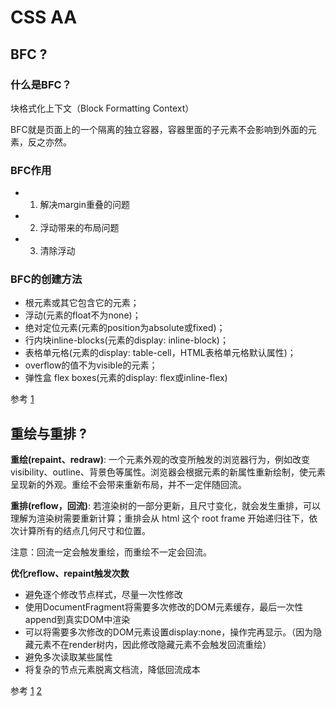 # CSS AA

## BFC ?
### 什么是BFC？
块格式化上下文（Block Formatting Context）

BFC就是页面上的一个隔离的独立容器，容器里面的子元素不会影响到外面的元素，反之亦然。
### BFC作用
- 1. 解决margin重叠的问题
- 2. 浮动带来的布局问题
- 3. 清除浮动
### BFC的创建方法
- 根元素或其它包含它的元素；
- 浮动(元素的float不为none)；
- 绝对定位元素(元素的position为absolute或fixed)；
- 行内块inline-blocks(元素的display: inline-block)；
- 表格单元格(元素的display: table-cell，HTML表格单元格默认属性)；
- overflow的值不为visible的元素；
- 弹性盒 flex boxes(元素的display: flex或inline-flex)

参考
[1](https://github.com/kaola-fed/blog/blob/master/source/_posts/%E5%AD%A6%E4%B9%A0BFC.md)

## 重绘与重排 ?

**重绘(repaint、redraw)**: 一个元素外观的改变所触发的浏览器行为，例如改变visibility、outline、背景色等属性。浏览器会根据元素的新属性重新绘制，使元素呈现新的外观。重绘不会带来重新布局，并不一定伴随回流。

**重排(reflow，回流)**: 若渲染树的一部分更新，且尺寸变化，就会发生重排，可以理解为渲染树需要重新计算；重排会从 html 这个 root frame 开始递归往下，依次计算所有的结点几何尺寸和位置。

注意：回流一定会触发重绘，而重绘不一定会回流。

**优化reflow、repaint触发次数**

- 避免逐个修改节点样式，尽量一次性修改
- 使用DocumentFragment将需要多次修改的DOM元素缓存，最后一次性append到真实DOM中渲染
- 可以将需要多次修改的DOM元素设置display:none，操作完再显示。（因为隐藏元素不在render树内，因此修改隐藏元素不会触发回流重绘）
- 避免多次读取某些属性
- 将复杂的节点元素脱离文档流，降低回流成本

参考
[1](https://segmentfault.com/a/1190000011297958#articleHeader1)
[2](https://mp.weixin.qq.com/s?timestamp=1545144084&src=3&ver=1&signature=7YtbKqhExARr1YWMXH7v1D*EX2qKZ2Hkc8qCBP8jhJxsO7Oj8*aGya4vtcJedluvnbXXqK9YPvc*8P6O9lz7e0ruXAfGQn3buRvdEyYpJIc8uvTklHPwIJoMkjKrlkBNv3NDvGg6zRQEKuBYefXXEfX8hwHHrMpOsIiT0SWDYh0=)